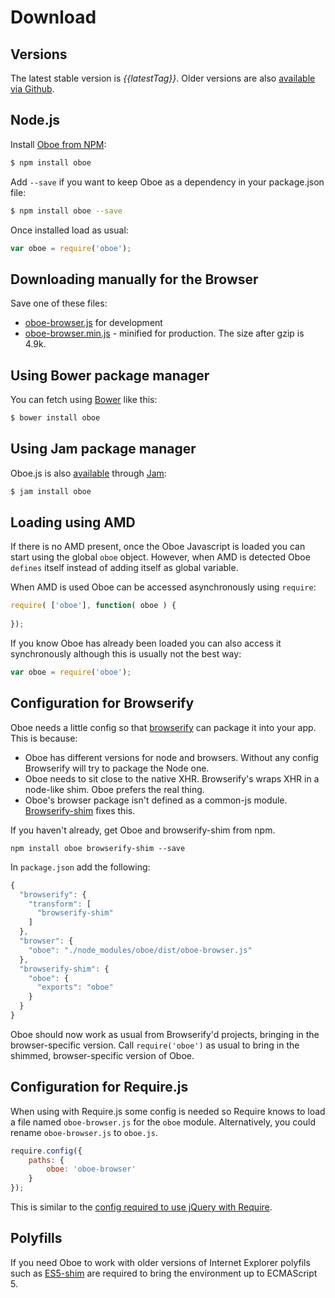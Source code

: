 Download
========

Versions
--------

The latest stable version is *{{latestTag}}*. Older versions are also [available via Github]({{repo}}/releases).

Node.js
-------

Install [Oboe from NPM](http://www.npmjs.org/package/oboe):

``` bash
$ npm install oboe
```

Add `--save` if you want to keep Oboe as a dependency in your package.json file:

``` bash
$ npm install oboe --save
```

Once installed load as usual:

``` javascript
var oboe = require('oboe');
```

Downloading manually for the Browser
-----------------------------------

Save one of these files:
 
 * [oboe-browser.js]({{releasedJs}}/oboe-browser.js) for development 
 * [oboe-browser.min.js]({{releasedJs}}/oboe-browser.min.js) - minified for production. The size after gzip is 4.9k.
  
Using Bower package manager
-----------

You can fetch using [Bower](http://bower.io/) like this:

``` bash
$ bower install oboe
```

Using Jam package manager
---------

Oboe.js is also [available](http://jamjs.org/packages/#/details/oboe) through [Jam](http://jamjs.org/):

``` bash
$ jam install oboe
```

Loading using AMD
-----------------

If there is no AMD present, once the Oboe Javascript is loaded you can start 
using the global `oboe` object. However, when AMD is detected Oboe `defines` itself instead 
of adding itself as global variable.

When AMD is used Oboe can be accessed asynchronously using `require`:

``` javascript
require( ['oboe'], function( oboe ) {
   
});
```

If you know Oboe has already been loaded you can also access it synchronously although this
is usually not the best way:

``` javascript
var oboe = require('oboe');
```

Configuration for Browserify
----------------------------

Oboe needs a little config so that [browserify](http://browserify.org/) can package it into your app. This is because:

* Oboe has different versions for node and browsers. Without any config Browserify will try to package the Node one.
* Oboe needs to sit close to the native XHR. Browserify's wraps XHR in a node-like shim. Oboe prefers the real thing.
* Oboe's browser package isn't defined as a common-js module. [Browserify-shim](https://github.com/thlorenz/browserify-shim)
fixes this.

If you haven't already, get Oboe and browserify-shim from npm.

```
npm install oboe browserify-shim --save
```

In `package.json` add the following:

``` javascript
{
  "browserify": {
    "transform": [
      "browserify-shim"
    ]
  },
  "browser": {
    "oboe": "./node_modules/oboe/dist/oboe-browser.js"
  },
  "browserify-shim": {
    "oboe": {
      "exports": "oboe"
    }
  }
}
```

Oboe should now work as usual from Browserify'd projects, bringing in the browser-specific version. Call
`require('oboe')` as usual to bring in the shimmed, browser-specific version of Oboe.


Configuration for Require.js
------------------------

When using with Require.js some config is needed so Require knows to load a file
named `oboe-browser.js` for the `oboe` module. Alternatively, you could rename
`oboe-browser.js` to `oboe.js`.

``` javascript
require.config({
    paths: {
        oboe: 'oboe-browser'
    }
});
```

This is similar to the [config required to use jQuery with Require](http://requirejs.org/docs/jquery.html).

Polyfills
---------

If you need Oboe to work with older versions of Internet Explorer polyfils such as
[ES5-shim](http://github.com/es-shims/es5-shim) are required to bring the environment
up to ECMAScript 5.
